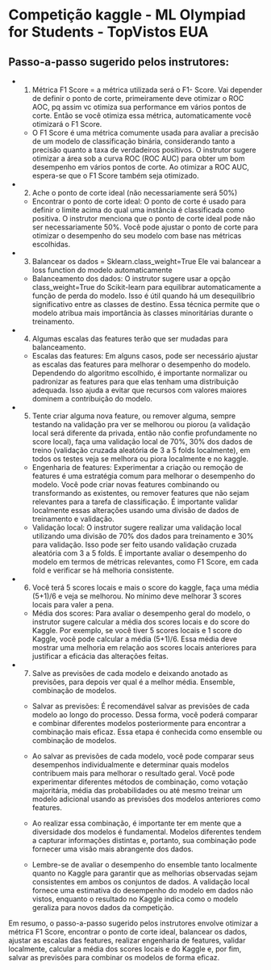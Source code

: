 # Competição kaggle - ML Olympiad for Students - TopVistos EUA

## Passo-a-passo sugerido pelos instrutores:

- 1. Métrica F1 Score = a métrica utilizada será o F1- Score. Vai depender de definir o ponto de corte, primeiramente deve otimizar o ROC AOC, pq assim vc otimiza sua performance em vários pontos de corte. Então se você otimiza essa métrica, automaticamente você otimizará o F1 Score.
  - O F1 Score é uma métrica comumente usada para avaliar a precisão de um modelo de classificação binária, considerando tanto a precisão quanto a taxa de verdadeiros positivos. O instrutor sugere otimizar a área sob a curva ROC (ROC AUC) para obter um bom desempenho em vários pontos de corte. Ao otimizar a ROC AUC, espera-se que o F1 Score também seja otimizado.

- 2. Ache o ponto de corte ideal (não necessariamente será 50%)
  - Encontrar o ponto de corte ideal: O ponto de corte é usado para definir o limite acima do qual uma instância é classificada como positiva. O instrutor menciona que o ponto de corte ideal pode não ser necessariamente 50%. Você pode ajustar o ponto de corte para otimizar o desempenho do seu modelo com base nas métricas escolhidas.

- 3. Balancear os dados = Sklearn.class_weight=True
Ele vai balancear a loss function do modelo automaticamente
  - Balanceamento dos dados: O instrutor sugere usar a opção class_weight=True do Scikit-learn para equilibrar automaticamente a função de perda do modelo. Isso é útil quando há um desequilíbrio significativo entre as classes de destino. Essa técnica permite que o modelo atribua mais importância às classes minoritárias durante o treinamento.

- 4. Algumas escalas das features terão que ser mudadas para balanceamento.
  - Escalas das features: Em alguns casos, pode ser necessário ajustar as escalas das features para melhorar o desempenho do modelo. Dependendo do algoritmo escolhido, é importante normalizar ou padronizar as features para que elas tenham uma distribuição adequada. Isso ajuda a evitar que recursos com valores maiores dominem a contribuição do modelo.

- 5. Tente criar alguma nova feature, ou remover alguma, sempre testando na validação pra ver se melhorou ou piorou (a validação local será diferente da privada, então não confie profundamente no score local), faça uma validação local de 70%, 30% dos dados de treino (validação cruzada aleatória de 3 a 5 folds localmente), em todos os testes veja se melhora ou piora localmente e no kaggle.
  - Engenharia de features: Experimentar a criação ou remoção de features é uma estratégia comum para melhorar o desempenho do modelo. Você pode criar novas features combinando ou transformando as existentes, ou remover features que não sejam relevantes para a tarefa de classificação. É importante validar localmente essas alterações usando uma divisão de dados de treinamento e validação.
  - Validação local: O instrutor sugere realizar uma validação local utilizando uma divisão de 70% dos dados para treinamento e 30% para validação. Isso pode ser feito usando validação cruzada aleatória com 3 a 5 folds. É importante avaliar o desempenho do modelo em termos de métricas relevantes, como F1 Score, em cada fold e verificar se há melhoria consistente.

- 6. Você terá 5 scores locais e mais o score do kaggle, faça uma média (5+1)/6 e veja se melhorou. No mínimo deve melhorar 3 scores locais para valer a pena.
  - Média dos scores: Para avaliar o desempenho geral do modelo, o instrutor sugere calcular a média dos scores locais e do score do Kaggle. Por exemplo, se você tiver 5 scores locais e 1 score do Kaggle, você pode calcular a média (5+1)/6. Essa média deve mostrar uma melhoria em relação aos scores locais anteriores para justificar a eficácia das alterações feitas.

- 7. Salve as previsões de cada modelo e deixando anotado as previsões, para depois ver qual é a melhor média. Ensemble, combinação de modelos.
  - Salvar as previsões: É recomendável salvar as previsões de cada modelo ao longo do processo. Dessa forma, você poderá comparar e combinar diferentes modelos posteriormente para encontrar a combinação mais eficaz. Essa etapa é conhecida como ensemble ou combinação de modelos.

  - Ao salvar as previsões de cada modelo, você pode comparar seus desempenhos individualmente e determinar quais modelos contribuem mais para melhorar o resultado geral. Você pode experimentar diferentes métodos de combinação, como votação majoritária, média das probabilidades ou até mesmo treinar um modelo adicional usando as previsões dos modelos anteriores como features.

  - Ao realizar essa combinação, é importante ter em mente que a diversidade dos modelos é fundamental. Modelos diferentes tendem a capturar informações distintas e, portanto, sua combinação pode fornecer uma visão mais abrangente dos dados.

  - Lembre-se de avaliar o desempenho do ensemble tanto localmente quanto no Kaggle para garantir que as melhorias observadas sejam consistentes em ambos os conjuntos de dados. A validação local fornece uma estimativa do desempenho do modelo em dados não vistos, enquanto o resultado no Kaggle indica como o modelo geraliza para novos dados da competição.

Em resumo, o passo-a-passo sugerido pelos instrutores envolve otimizar a métrica F1 Score, encontrar o ponto de corte ideal, balancear os dados, ajustar as escalas das features, realizar engenharia de features, validar localmente, calcular a média dos scores locais e do Kaggle e, por fim, salvar as previsões para combinar os modelos de forma eficaz. 

